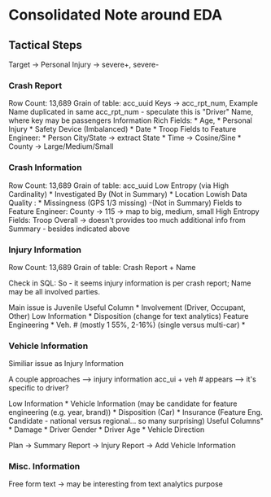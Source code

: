 # Consolidated Note around EDA

## Tactical Steps
Target -> Personal Injury -> severe+, severe-
### Crash Report
Row Count: 13,689
Grain of table: acc_uuid
Keys -> acc_rpt_num,
Example Name duplicated in same acc_rpt_num - speculate this is "Driver" Name, 
where key may be passengers 
Information Rich Fields: 
    * Age, 
    * Personal Injury
    * Safety Device (Imbalanced)
    * Date
    * Troop
Fields to Feature Engineer:
    * Person City/State -> extract State
    * Time -> Cosine/Sine
    * County -> Large/Medium/Small
### Crash Information 
Row Count: 13,689
Grain of table: acc_uuid
Low Entropy (via High Cardinality) 
    * Investigated By (Not in Summary)
    * Location
Lowish Data Quality :
    * Missingness (GPS 1/3 missing) -(Not in Summary)
Fields to Feature Engineer:
    County -> 115 -> map to big, medium, small
    High Entropy Fields:
    Troop
Overall -> doesn't provides too much additional info from Summary - besides indicated above

### Injury Information
Row Count: 13,689
Grain of table: Crash Report + Name


Check in SQL: 
So - it seems injury information is per crash report; Name may be all involved parties. 

Main issue is Juvenile 
Useful Column
    * Involvement (Driver, Occupant, Other)
Low Information
    * Disposition (change for text analytics)
Feature Engineering 
    * Veh. # (mostly 1 55%, 2-16%) (single versus multi-car)
    * 

### Vehicle Information

Similiar issue as Injury Information

A couple approaches --> injury information
acc_ui + veh # 
appears --> it's specific to driver?

Low Information
    * Vehicle Information (may be candidate for feature engineering (e.g. year, brand))
    * Disposition (Car)
    * Insurance (Feature Eng. Candidate - national versus regional... so many surprising)
Useful Columns"
    * Damage
    * Driver Gender
    * Driver Age
    * Vehicle Direction

Plan -> Summary Report -> Injury Report -> Add Vehicle Information

### Misc. Information

Free form text -> may be interesting from 
text analytics purpose